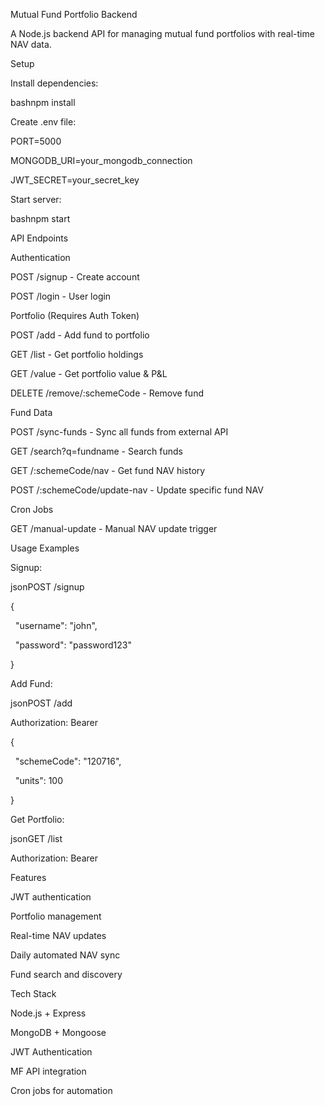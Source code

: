 Mutual Fund Portfolio Backend

A Node.js backend API for managing mutual fund portfolios with real-time NAV data.

Setup



Install dependencies:



bashnpm install



Create .env file:



PORT=5000

MONGODB\_URI=your\_mongodb\_connection

JWT\_SECRET=your\_secret\_key



Start server:



bashnpm start

API Endpoints

Authentication



POST /signup - Create account

POST /login - User login



Portfolio (Requires Auth Token)



POST /add - Add fund to portfolio

GET /list - Get portfolio holdings

GET /value - Get portfolio value \& P\&L

DELETE /remove/:schemeCode - Remove fund



Fund Data



POST /sync-funds - Sync all funds from external API

GET /search?q=fundname - Search funds

GET /:schemeCode/nav - Get fund NAV history

POST /:schemeCode/update-nav - Update specific fund NAV



Cron Jobs



GET /manual-update - Manual NAV update trigger



Usage Examples

Signup:

jsonPOST /signup

{

&nbsp; "username": "john",

&nbsp; "password": "password123"

}

Add Fund:

jsonPOST /add

Authorization: Bearer <token>

{

&nbsp; "schemeCode": "120716",

&nbsp; "units": 100

}

Get Portfolio:

jsonGET /list

Authorization: Bearer <token>

Features



JWT authentication

Portfolio management

Real-time NAV updates

Daily automated NAV sync

Fund search and discovery



Tech Stack



Node.js + Express

MongoDB + Mongoose

JWT Authentication

MF API integration

Cron jobs for automation

